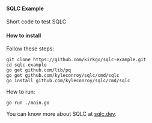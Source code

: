 #### SQLC Example
Short code to test SQLC

#### How to install
Follow these steps: 

```
git clone https://github.com/kirkgo/sqlc-example.git
cd sqlc-example
go get github.com/lib/pq
go get github.com/kyleconroy/sqlc/cmd/sqlc
go install github.com/kyleconroy/sqlc/cmd/sqlc
```

How to run: 
```
go run ./main.go
```

You can know more about SQLC at [sqlc.dev](https://sqlc.dev/).
